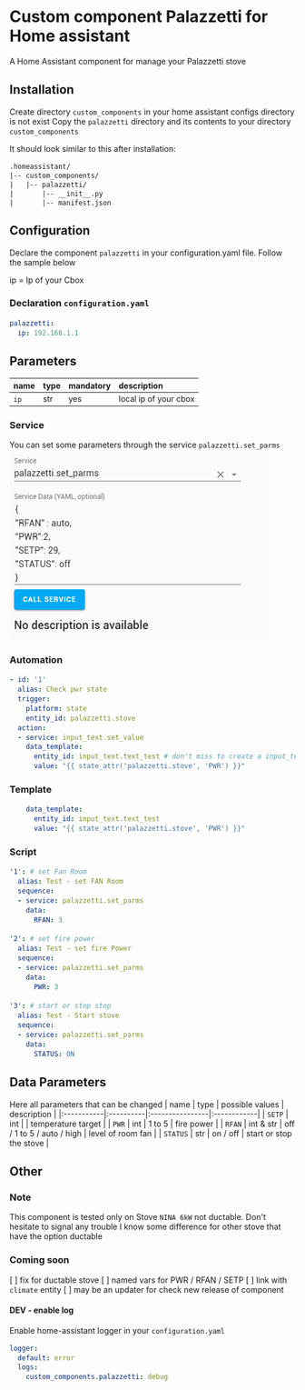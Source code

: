 # Custom component Palazzetti for Home assistant 
A Home Assistant component for manage your Palazzetti stove

## Installation
Create directory `custom_components` in your home assistant configs directory is not exist
Copy the `palazzetti` directory and its contents to your directory `custom_components`

It should look similar to this after installation:
```
.homeassistant/
|-- custom_components/
|   |-- palazzetti/
|       |-- __init__.py
|       |-- manifest.json
```

## Configuration
Declare the component `palazzetti` in your configuration.yaml file.
Follow the sample below

ip = Ip of your Cbox

### Declaration `configuration.yaml`
```yaml
palazzetti:
  ip: 192.168.1.1    
```

## Parameters
| name       | type      | mandatory | description |
|:-----------|:----------|:----------------|:------------|
| `ip`       | str       | yes       | local ip of your cbox |


### Service
You can set some parameters through the service `palazzetti.set_parms`
<img src="assets/service_call_1.png" alt="Palazzetti Service call"></a>

### Automation
```yaml
- id: '1'
  alias: Check pwr state
  trigger:
    platform: state
    entity_id: palazzetti.stove
  action:
  - service: input_text.set_value    
    data_template:
      entity_id: input_text.text_test # don't miss to create a input_text "text_test" for test this script
      value: "{{ state_attr('palazzetti.stove', 'PWR') }}"
```

### Template
```yaml
    data_template:
      entity_id: input_text.text_test
      value: "{{ state_attr('palazzetti.stove', 'PWR') }}"
```

### Script
```yaml
'1': # set Fan Room
  alias: Test - set FAN Room
  sequence:  
  - service: palazzetti.set_parms    
    data:
      RFAN: 3

'2': # set fire power
  alias: Test - set fire Power
  sequence:  
  - service: palazzetti.set_parms    
    data:
      PWR: 3

'3': # start or stop stop
  alias: Test - Start stove
  sequence:  
  - service: palazzetti.set_parms    
    data:
      STATUS: ON
```

## Data Parameters
Here all parameters that can be changed
| name       | type      | possible values | description |
|:-----------|:----------|:----------------|:------------|
| `SETP`     | int       |                 | temperature target |
| `PWR`      | int       |  1 to 5         | fire power |
| `RFAN`     | int & str |  off / 1 to 5 / auto / high | level of room fan |
| `STATUS`   | str       |  on / off       | start or stop the stove |

## Other
### Note
This component is tested only on Stove `NINA 6kW` not ductable. Don't hesitate to signal any trouble
I know some difference for other stove that have the option ductable

### Coming soon
 [ ] fix for ductable stove
 [ ] named vars for PWR / RFAN / SETP
 [ ] link with `climate` entity
 [ ] may be an updater for check new release of component


#### DEV - enable log
Enable home-assistant logger in your `configuration.yaml`
```yaml
logger:
  default: error  
  logs:    
    custom_components.palazzetti: debug
```